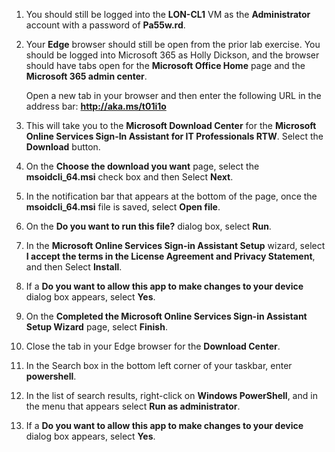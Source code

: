1. You should still be logged into the **LON-CL1** VM as the **Administrator** account with a password of **Pa55w.rd**.

2. Your **Edge** browser should still be open from the prior lab exercise. You should be logged into Microsoft 365 as Holly Dickson, and the browser should have tabs open for the **Microsoft Office Home** page and the **Microsoft 365 admin center**. <br>

	Open a new tab in your browser and then enter the following URL in the address bar: **http://aka.ms/t01i1o**

3. This will take you to the **Microsoft Download Center** for the **Microsoft Online Services Sign-In Assistant for IT Professionals RTW**. Select the **Download** button.

4. On the **Choose the download you want** page, select the **msoidcli_64.msi** check box and then Select **Next**.

5. In the notification bar that appears at the bottom of the page, once the **msoidcli_64.msi** file is saved, select **Open file**. 

6. On the **Do you want to run this file?** dialog box, select **Run**.

7. In the **Microsoft Online Services Sign-in Assistant Setup** wizard, select **I accept the terms in the License Agreement and Privacy Statement**, and then Select **Install**.

8. If a **Do you want to allow this app to make changes to your device** dialog box appears, select **Yes**.

9. On the **Completed the Microsoft Online Services Sign-in Assistant Setup Wizard** page, select **Finish**.

10. Close the tab in your Edge browser for the **Download Center**.

11. In the Search box in the bottom left corner of your taskbar, enter **powershell**. 

12. In the list of search results, right-click on **Windows PowerShell**, and in the menu that appears select **Run as administrator**.

13. If a **Do you want to allow this app to make changes to your device** dialog box appears, select **Yes**.
